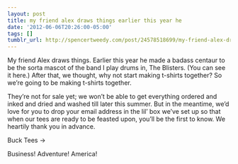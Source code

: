 ```yaml
---
layout: post
title: my friend alex draws things earlier this year he
date: '2012-06-06T20:26:00-05:00'
tags: []
tumblr_url: http://spencertweedy.com/post/24578518699/my-friend-alex-draws-things-earlier-this-year-he
---
```

My friend Alex draws things. Earlier this year he made a badass centaur to be the sorta mascot of the band I play drums in, The Blisters. (You can see it here.) After that, we thought, why not start making t-shirts together? So we’re going to be making t-shirts together.

They’re not for sale yet; we won’t be able to get everything ordered and inked and dried and washed till later this summer. But in the meantime, we’d love for you to drop your email address in the lil’ box we’ve set up so that when our tees are ready to be feasted upon, you’ll be the first to know. We heartily thank you in advance.

Buck Tees →

Business! Adventure! America!
